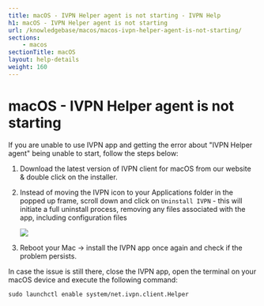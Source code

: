 ```yaml
---
title: macOS - IVPN Helper agent is not starting - IVPN Help
h1: macOS - IVPN Helper agent is not starting
url: /knowledgebase/macos/macos-ivpn-helper-agent-is-not-starting/
sections:
    - macos
sectionTitle: macOS
layout: help-details
weight: 160
---
```

# macOS - IVPN Helper agent is not starting

If you are unable to use IVPN app and getting the error about "IVPN Helper agent" being unable to start, follow the steps below:

1.  Download the latest version of IVPN client for macOS from our website & double click on the installer.

2.  Instead of moving the IVPN icon to your Applications folder in the popped up frame, scroll down and click on `Uninstall IVPN` - this will initiate a full uninstall process, removing any files associated with the app, including configuration files

    ![](/images-static/uploads/macos-uninstaller.png)

3.  Reboot your Mac -> install the IVPN app once again and check if the problem persists.

In case the issue is still there, close the IVPN app, open the terminal on your macOS device and execute the following command:

```
sudo launchctl enable system/net.ivpn.client.Helper
```
